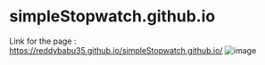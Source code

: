 # simpleStopwatch.github.io
Link for the page : https://reddybabu35.github.io/simpleStopwatch.github.io/
![image](https://user-images.githubusercontent.com/95710189/193734437-73e91e67-3eb6-499c-9c19-f0fdf71b0159.png)
